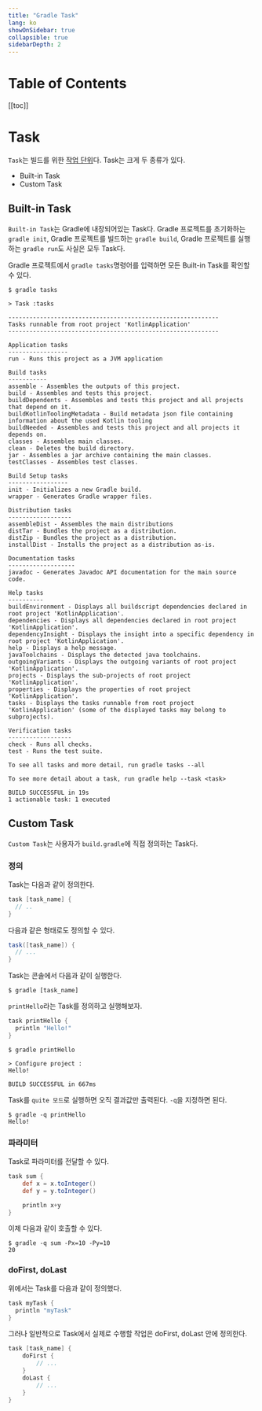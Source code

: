 ```yaml
---
title: "Gradle Task"
lang: ko
showOnSidebar: true
collapsible: true
sidebarDepth: 2
---
```


# Table of Contents
[[toc]]

# Task
`Task`는 빌드를 위한 <u>작업 단위</u>다. Task는 크게 두 종류가 있다.
- Built-in Task
- Custom Task

## Built-in Task
`Built-in Task`는 Gradle에 내장되어있는 Task다. Gradle 프로젝트를 초기화하는 `gradle init`, Gradle 프로젝트를 빌드하는 `gradle build`, Gradle 프로젝트를 실행하는 `gradle run`도 사실은 모두 Task다.

Gradle 프로젝트에서 `gradle tasks`명령어를 입력하면 모든 Built-in Task를 확인할 수 있다.
```
$ gradle tasks
```
```
> Task :tasks

------------------------------------------------------------
Tasks runnable from root project 'KotlinApplication'
------------------------------------------------------------

Application tasks
-----------------
run - Runs this project as a JVM application

Build tasks
-----------
assemble - Assembles the outputs of this project.
build - Assembles and tests this project.
buildDependents - Assembles and tests this project and all projects that depend on it.
buildKotlinToolingMetadata - Build metadata json file containing information about the used Kotlin tooling
buildNeeded - Assembles and tests this project and all projects it depends on.
classes - Assembles main classes.
clean - Deletes the build directory.
jar - Assembles a jar archive containing the main classes.
testClasses - Assembles test classes.

Build Setup tasks
-----------------
init - Initializes a new Gradle build.
wrapper - Generates Gradle wrapper files.

Distribution tasks
------------------
assembleDist - Assembles the main distributions
distTar - Bundles the project as a distribution.
distZip - Bundles the project as a distribution.
installDist - Installs the project as a distribution as-is.

Documentation tasks
-------------------
javadoc - Generates Javadoc API documentation for the main source code.

Help tasks
----------
buildEnvironment - Displays all buildscript dependencies declared in root project 'KotlinApplication'.
dependencies - Displays all dependencies declared in root project 'KotlinApplication'.
dependencyInsight - Displays the insight into a specific dependency in root project 'KotlinApplication'.
help - Displays a help message.
javaToolchains - Displays the detected java toolchains.
outgoingVariants - Displays the outgoing variants of root project 'KotlinApplication'.
projects - Displays the sub-projects of root project 'KotlinApplication'.
properties - Displays the properties of root project 'KotlinApplication'.
tasks - Displays the tasks runnable from root project 'KotlinApplication' (some of the displayed tasks may belong to subprojects).

Verification tasks
------------------
check - Runs all checks.
test - Runs the test suite.

To see all tasks and more detail, run gradle tasks --all

To see more detail about a task, run gradle help --task <task>

BUILD SUCCESSFUL in 19s
1 actionable task: 1 executed
```

## Custom Task
`Custom Task`는 사용자가 `build.gradle`에 직접 정의하는 Task다.

### 정의
Task는 다음과 같이 정의한다.
``` groovy build.gradle
task [task_name] {
  // ..
}
```
다음과 같은 형태로도 정의할 수 있다.
``` groovy build.gradle
task([task_name]) {
  // ...
}
```
Task는 콘솔에서 다음과 같이 실행한다.
```
$ gradle [task_name]
```
`printHello`라는 Task를 정의하고 실행해보자.
``` groovy build.gradle
task printHello {
  println "Hello!"
}
```
```
$ gradle printHello

> Configure project :
Hello!

BUILD SUCCESSFUL in 667ms
```
Task를 `quite 모드`로 실행하면 오직 결과값만 출력된다. `-q`을 지정하면 된다.
```
$ gradle -q printHello
Hello!
```

### 파라미터
Task로 파라미터를 전달할 수 있다.
``` groovy build.gradle
task sum {
    def x = x.toInteger()
    def y = y.toInteger()

    println x+y
}
```
이제 다음과 같이 호출할 수 있다.
```
$ gradle -q sum -Px=10 -Py=10
20
```
### doFirst, doLast
위에서는 Task를 다음과 같이 정의했다.
``` groovy build.gradle
task myTask {
  println "myTask"
}
```
그러나 일반적으로 Task에서 실제로 수행할 작업은 doFirst, doLast 안에 정의한다.
``` groovy build.gradle
task [task_name] {
    doFirst {
        // ...
    }
    doLast {
        // ...
    }
}
```